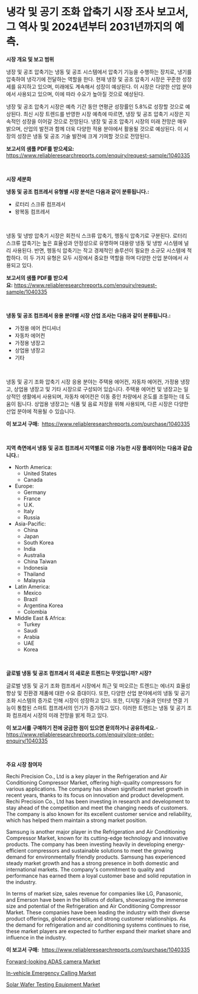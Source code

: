 <p><h1>냉각 및 공기 조화 압축기 시장 조사 보고서, 그 역사 및 2024년부터 2031년까지의 예측.</h1></p><p><strong>시장 개요 및 보고 범위</strong></p>
<p><p>냉장 및 공조 압축기는 냉동 및 공조 시스템에서 압축기 기능을 수행하는 장치로, 냉기를 압축하여 냉각기에 전달하는 역할을 한다. 현재 냉장 및 공조 압축기 시장은 꾸준한 성장세를 유지하고 있으며, 미래에도 계속해서 성장이 예상된다. 이 시장은 다양한 산업 분야에서 사용되고 있으며, 이에 따라 수요가 높아질 것으로 예상된다.</p><p>냉장 및 공조 압축기 시장은 예측 기간 동안 연평균 성장률인 5.8%로 성장할 것으로 예상된다. 최신 시장 트렌드를 반영한 시장 예측에 따르면, 냉장 및 공조 압축기 시장은 지속적인 성장을 이어갈 것으로 전망된다. 냉장 및 공조 압축기 시장의 미래 전망은 매우 밝으며, 산업의 발전과 함께 더욱 다양한 적용 분야에서 활용될 것으로 예상된다. 이 시장의 성장은 냉동 및 공조 기술 발전에 크게 기여할 것으로 전망된다.</p></p>
<p><strong>보고서의 샘플 PDF를 받으세요:</strong> <a href="https://www.reliableresearchreports.com/enquiry/request-sample/1040335">https://www.reliableresearchreports.com/enquiry/request-sample/1040335</a></p>
<p>&nbsp;</p>
<p><strong>시장 세분화</strong></p>
<p><strong>냉동 및 공조 컴프레서 유형별 시장 분석은 다음과 같이 분류됩니다.:</strong></p>
<p><ul><li>로터리 스크류 컴프레서</li><li>왕복동 컴프레서</li></ul></p>
<p>&nbsp;</p>
<p><p>냉동 및 냉방 압축기 시장은 회전식 스크류 압축기, 헹동식 압축기로 구분된다. 로터리 스크류 압축기는 높은 효율성과 안정성으로 유명하며 대용량 냉동 및 냉방 시스템에 널리 사용된다. 반면, 헹동식 압축기는 작고 경제적인 솔루션이 필요한 소규모 시스템에 적합하다. 이 두 가지 유형은 모두 시장에서 중요한 역할을 하며 다양한 산업 분야에서 사용되고 있다.</p></p>
<p><strong>보고서의 샘플 PDF를 받으세요:</strong>&nbsp;<a href="https://www.reliableresearchreports.com/enquiry/request-sample/1040335">https://www.reliableresearchreports.com/enquiry/request-sample/1040335</a></p>
<p>&nbsp;</p>
<p><strong> 냉동 및 공조 컴프레서 응용 분야별 시장 산업 조사는 다음과 같이 분류됩니다.:</strong></p>
<p><ul><li>가정용 에어 컨디셔너</li><li>자동차 에어컨</li><li>가정용 냉장고</li><li>상업용 냉장고</li><li>기타</li></ul></p>
<p>&nbsp;</p>
<p><p>냉동 및 공기 조화 압축기 시장 응용 분야는 주택용 에어컨, 자동차 에어컨, 가정용 냉장고, 상업용 냉장고 및 기타 시장으로 구성되어 있습니다. 주택용 에어컨 및 냉장고는 일상적인 생활에서 사용되며, 자동차 에어컨은 이동 중인 차량에서 온도를 조절하는 데 도움이 됩니다. 상업용 냉장고는 식품 및 음료 저장을 위해 사용되며, 다른 시장은 다양한 산업 분야에 적용될 수 있습니다.</p></p>
<p><strong>이 보고서 구매:</strong>&nbsp; <a href="https://www.reliableresearchreports.com/purchase/1040335">https://www.reliableresearchreports.com/purchase/1040335</a></p>
<p>&nbsp;</p>
<p><strong>지역 측면에서 냉동 및 공조 컴프레서 지역별로 이용 가능한 시장 플레이어는 다음과 같습니다.:</strong></p>
<p><ul>
    <li>
        North America:
        <ul>
            <li>United States</li>
            <li>Canada</li>
        </ul>
    </li>
    <li>
        Europe:
        <ul>
            <li>Germany</li>
            <li>France</li>
            <li>U.K.</li>
            <li>Italy</li>
            <li>Russia</li>
        </ul>
    </li>
    <li>
        Asia-Pacific:
        <ul>
            <li>China</li>
            <li>Japan</li>
            <li>South Korea</li>
            <li>India</li>
            <li>Australia</li>
            <li>China Taiwan</li>
            <li>Indonesia</li>
            <li>Thailand</li>
            <li>Malaysia</li>
        </ul>
    </li>
    <li>
        Latin America:
        <ul>
            <li>Mexico</li>
            <li>Brazil</li>
            <li>Argentina Korea</li>
            <li>Colombia</li>
        </ul>
    </li>
    <li>
        Middle East & Africa:
        <ul>
            <li>Turkey</li>
            <li>Saudi</li>
            <li>Arabia</li>
            <li>UAE</li>
            <li>Korea</li>
        </ul>
    </li>
    </ul></p>
<p>&nbsp;</p>
<p><strong>글로벌 냉동 및 공조 컴프레서 의 새로운 트렌드는 무엇입니까? 시장?</strong></p>
<p><p>글로벌 냉동 및 공기 조화 컴프레서 시장에서 최근 및 떠오르는 트렌드는 에너지 효율성 향상 및 친환경 제품에 대한 수요 증대이다. 또한, 다양한 산업 분야에서의 냉동 및 공기 조화 시스템의 증가로 인해 시장이 성장하고 있다. 또한, 디지털 기술과 인터넷 연결 기능이 통합된 스마트 컴프레서의 인기가 증가하고 있다. 이러한 트렌드는 냉동 및 공기 조화 컴프레서 시장의 미래 전망을 밝게 하고 있다.</p></p>
<p><strong>이 보고서를 구매하기 전에 궁금한 점이 있으면 문의하거나 공유하세요.</strong>- <a href="https://www.reliableresearchreports.com/enquiry/pre-order-enquiry/1040335">https://www.reliableresearchreports.com/enquiry/pre-order-enquiry/1040335</a></p>
<p>&nbsp;</p>
<p><strong>주요 시장 참여자</strong></p>
<p><p>Rechi Precision Co., Ltd is a key player in the Refrigeration and Air Conditioning Compressor Market, offering high-quality compressors for various applications. The company has shown significant market growth in recent years, thanks to its focus on innovation and product development. Rechi Precision Co., Ltd has been investing in research and development to stay ahead of the competition and meet the changing needs of customers. The company is also known for its excellent customer service and reliability, which has helped them maintain a strong market position.</p><p>Samsung is another major player in the Refrigeration and Air Conditioning Compressor Market, known for its cutting-edge technology and innovative products. The company has been investing heavily in developing energy-efficient compressors and sustainable solutions to meet the growing demand for environmentally friendly products. Samsung has experienced steady market growth and has a strong presence in both domestic and international markets. The company's commitment to quality and performance has earned them a loyal customer base and solid reputation in the industry.</p><p>In terms of market size, sales revenue for companies like LG, Panasonic, and Emerson have been in the billions of dollars, showcasing the immense size and potential of the Refrigeration and Air Conditioning Compressor Market. These companies have been leading the industry with their diverse product offerings, global presence, and strong customer relationships. As the demand for refrigeration and air conditioning systems continues to rise, these market players are expected to further expand their market share and influence in the industry.</p></p>
<p><strong>이 보고서 구매:</strong>&nbsp;&nbsp;<a href="https://www.reliableresearchreports.com/purchase/1040335">https://www.reliableresearchreports.com/purchase/1040335</a></p>
<p><p><a href="https://view.publitas.com/reportprime-1/forward-looking-adas-camera-market-challenges-opportunities-and-growth-drivers-and-major-market-players-forecasted-for-period-from-2023-2030/">Forward-looking ADAS camera Market</a></p><p><a href="https://github.com/Glendatilghmankmgz0rbhwpy/Market-Research-Report-List-1/blob/main/in-vehicle-emergency-calling-market.md">In-vehicle Emergency Calling Market</a></p><p><a href="https://view.publitas.com/reportprime-1/solar-wafer-testing-equipment-market-size-and-examines-its-market-scope-with-a-primary-focus-on-growth-opportunities-and-forecasted-trends-spanning-from-2023-to-2030/">Solar Wafer Testing Equipment Market</a></p></p>
